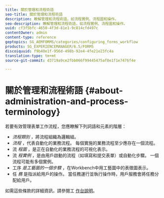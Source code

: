 ```yaml
---
title: 關於管理和流程術語
seo-title: 關於管理和流程術語
description: 瞭解管理和流程術語，如流程實例、流程圖和操作。
seo-description: 瞭解管理和流程術語，如流程實例、流程圖和操作。
uuid: cf3f5bfc-4650-4f3d-81e1-9c814cfd497c
contentOwner: admin
content-type: reference
geptopics: SG_AEMFORMS/categories/configuring_forms_workflow
products: SG_EXPERIENCEMANAGER/6.5/FORMS
discoiquuid: f9b40e1f-956d-498b-92e4-4fe21e23fc4a
translation-type: tm+mt
source-git-commit: d3719a9ce2fbb066f99445475af8e1f1e7476f4e

---
```



# 關於管理和流程術語 {#about-administration-and-process-terminology}

若要有效管理表單工作流程，您應瞭解下列詞語和元素的階層：

* *流程類別* ，將流程組織為邏輯組。
* *流程* ，代表自動化的業務流程。 每個實施的業務流程至少應存在一個流程。
* 流 *程圖* ，是正在自動化的業務流程的可視化表示。
* 流 *程實例* ，是由用戶啟動的流程（如填寫和提交表單）或自動化步驟。 一個流程可能有多個實例。
* 工序 *是工藝圖的一個步驟* ，在Workbench中用工藝圖中的表徵圖表示。
* 任 *務* 是指派給用戶的操作。 當任務運行並執行操作時，用戶服務會將任務分配給用戶。

如需這些條款的詳細資訊，請參閱工 [作台說明](https://www.adobe.com/go/learn_aemforms_workbench_63)。
